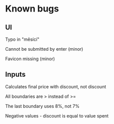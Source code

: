 # Known bugs

## UI

<p>Typo in "měsící"</p>
<p>Cannot be submitted by enter (minor)</p>
<p>Favicon missing (minor)</p>

## Inputs

<p>Calculates final price with discount, not discount</p>
<p>All boundaries are > instead of >=</p>
<p>The last boundary uses 8%, not 7% </p>
<p>Negative values - discount is equal to value spent</p>

